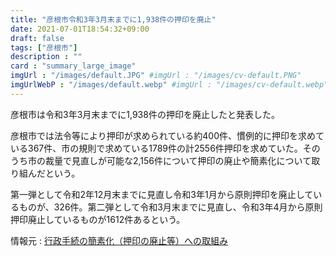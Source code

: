 ```yaml
---
title: "彦根市令和3年3月末までに1,938件の押印を廃止"
date: 2021-07-01T18:54:32+09:00
draft: false
tags: ["彦根市"]
description : ""
card : "summary_large_image"
imgUrl : "/images/default.JPG" #imgUrl : "/images/cv-default.PNG"
imgUrlWebP : "/images/default.webp" #imgUrl : "/images/cv-default.webp"
---
```

彦根市は令和3年3月末までに1,938件の押印を廃止したと発表した。

彦根市では法令等により押印が求められている約400件、慣例的に押印を求めている367件、市の規則で求めている1789件の計2556件押印を求めていた。そのうち市の裁量で見直しが可能な2,156件について押印の廃止や簡素化について取り組んだという。

第一弾として令和2年12月末までに見直し令和3年1月から原則押印を廃止しているものが、326件。第二弾として令和3月末までに見直し、令和3年4月から原則押印廃止しているものが1612件あるという。


情報元 : [行政手続の簡素化（押印の廃止等）への取組み](https://www.city.hikone.lg.jp/kakuka/somubu/10/2/14808.html)